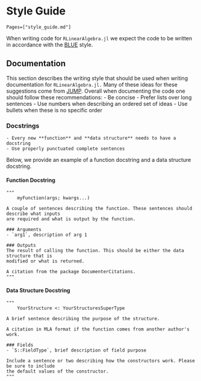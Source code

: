# Style Guide
```@contents
Pages=["style_guide.md"]
```
When writing code for `RLinearAlgebra.jl` we expect the code to be written in accordance 
with the [BLUE](https://github.com/JuliaDiff/BlueStyle) style.

## Documentation
This section describes the writing style that should be used when writing documentation for 
`RLinearAlgebra.jl.` Many of these ideas for these suggestions
come from [JUMP](https://jump.dev/JuMP.jl/stable/developers/style/). 
Overall when documenting the code one should follow these recommendations:
    - Be concise
    - Prefer lists over long sentences
    - Use numbers when describing an ordered set of ideas
    - Use bullets when these is no specific order

### Docstrings
    - Every new **function** and **data structure** needs to have a docstring
    - Use properly punctuated complete sentences

Below, we provide an example of a function docstring and a data structure docstring.

#### Function Docstring
```
"""
    myFunction(args; kwargs...)
    
A couple of sentences describing the function. These sentences should describe what inputs 
are required and what is output by the function.

### Arguments
- `arg1`, description of arg 1

### Outputs
The result of calling the function. This should be either the data structure that is 
modified or what is returned.

A citation from the package DocumenterCitations.
"""

``` 

#### Data Structure Docstring
```
"""
    YourStructure <: YourStructuresSuperType

A brief sentence describing the purpose of the structure.

A citation in MLA format if the function comes from another author's work.

### Fields
- `S::FieldType`, brief description of field purpose

Include a sentence or two describing how the constructors work. Please be sure to include 
the default values of the constructor.
"""

``` 
